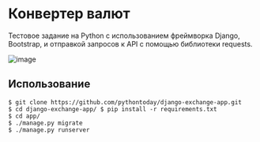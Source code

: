 # Конвертер валют

Тестовое задание на Python с использованием фреймворка Django, Bootstrap, и отправкой запросов к API с помощью библиотеки requests.

![image](https://github.com/Irina-Smol/Currency_conventer/assets/112115002/50109d3d-5135-4ea8-8dc7-0af8b5fdd85b)

## Использование

```
$ git clone https://github.com/pythontoday/django-exchange-app.git 
$ cd django-exchange-app/ $ pip install -r requirements.txt 
$ cd app/ 
$ ./manage.py migrate 
$ ./manage.py runserver
```


